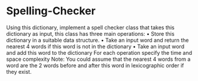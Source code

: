 # Spelling-Checker
Using this dictionary, implement a spell checker class that takes this dictionary as input, this
class has three main operations:
• Store this dictionary in a suitable data structure.
• Take an input word and return the nearest 4 words if this word is not in the dictionary
• Take an input word and add this word to the dictionary
For each operation specify the time and space complexity
Note: You could assume that the nearest 4 words from a word are the 2 words before and
after this word in lexicographic order if they exist.
